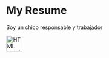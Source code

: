 ---
---

# My Resume

Soy un chico responsable y trabajador

<a href="default.asp">
  <img src="smiley.gif" alt="HTML tutorial" style="width:42px;height:42px;">
</a>
